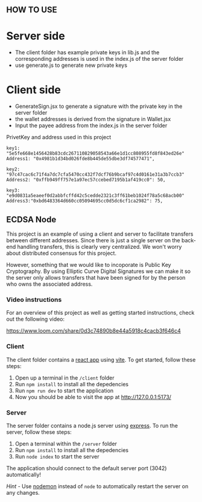 ## HOW TO USE
# Server side

- The client folder has example private keys in lib.js and the corresponding addresses is used in the index.js of the server folder
- use generate.js to generate new private keys

# Client side

- GenerateSign.jsx to generate a signature with the private key in the server folder
- the wallet addresses is derived from the signature in Wallet.jsx
- Input the payee address from the index.js in the server folder

PrivetKey and address used in this project

```
key1: "5e5fe668e1456428b83cdc267110829058543a66e1d1cc808955fd8f843ed26e"
Address1: "0x4981b1d34bd026fde8b445de55dbe3df74577471",

key2: "97c47cac6c71f4a7dc7cfa5470cc432f7dcf76b9bcaf97c4d0161e31a3b7ccb3"
Address2: "0xffb949ff757e1a97ec57ccebed7195b1af419cc0": 50,

key3: "e9d0831a5eaeef0d2abbfcffd42c5cedde2321c3ff61beb1024f78a5c68acb00"
Address3:"0xbd6483364d660cc05094695cc0d5dc6cf1ca2982": 75,
```

## ECDSA Node

This project is an example of using a client and server to facilitate transfers between different addresses. Since there is just a single server on the back-end handling transfers, this is clearly very centralized. We won't worry about distributed consensus for this project.

However, something that we would like to incoporate is Public Key Cryptography. By using Elliptic Curve Digital Signatures we can make it so the server only allows transfers that have been signed for by the person who owns the associated address.

### Video instructions
For an overview of this project as well as getting started instructions, check out the following video:

https://www.loom.com/share/0d3c74890b8e44a5918c4cacb3f646c4

### Client

The client folder contains a [react app](https://reactjs.org/) using [vite](https://vitejs.dev/). To get started, follow these steps:

1. Open up a terminal in the `/client` folder
2. Run `npm install` to install all the depedencies
3. Run `npm run dev` to start the application
4. Now you should be able to visit the app at http://127.0.0.1:5173/

### Server

The server folder contains a node.js server using [express](https://expressjs.com/). To run the server, follow these steps:

1. Open a terminal within the `/server` folder
2. Run `npm install` to install all the depedencies
3. Run `node index` to start the server

The application should connect to the default server port (3042) automatically!

_Hint_ - Use [nodemon](https://www.npmjs.com/package/nodemon) instead of `node` to automatically restart the server on any changes.
````
